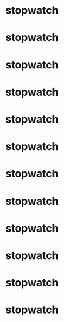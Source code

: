 # stopwatch
# stopwatch
# stopwatch
# stopwatch
# stopwatch
# stopwatch
# stopwatch
# stopwatch
# stopwatch
# stopwatch
# stopwatch
# stopwatch

